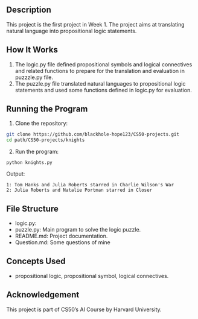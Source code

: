 ## Description

This project is the first project in Week 1. The project aims at translating natural language into propositional logic statements.

## How It Works

1.	The logic.py file defined propositional symbols and logical connectives and related functions to prepare for the translation and evaluation in puzzzle.py file.
2.	The puzzle.py file translated natural languages to propositional logic statements and used some functions defined in logic.py for evaluation.

## Running the Program

1.	Clone the repository:
```bash
git clone https://github.com/blackhole-hope123/CS50-projects.git
cd path/CS50-projects/knights
```

2.	Run the program:

```
python knights.py
```

Output:

```
1: Tom Hanks and Julia Roberts starred in Charlie Wilson's War
2: Julia Roberts and Natalie Portman starred in Closer
```

## File Structure

-	logic.py: 
-	puzzle.py: Main program to solve the logic puzzle. 
-	README.md: Project documentation.
-	Question.md: Some questions of mine

## Concepts Used 
-	propositional logic, propositional symbol, logical connectives.

## Acknowledgement 
This project is part of CS50’s AI Course by Harvard University.
